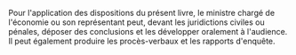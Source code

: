  
 Pour l'application des dispositions du présent livre, le ministre chargé de l'économie ou son représentant peut, devant les juridictions civiles ou pénales, déposer des conclusions et les développer oralement à l'audience. Il peut également produire les procès-verbaux et les rapports d'enquête.  

  
